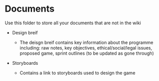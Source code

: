 # Documents

Use this folder to store all your documents that are not in the wiki


* Design breif
  * The deisgn breif contains key information about the programme including: raw notes, key objectives, ethical/social/legal issues, proposed game, sprint outlines (to be updated as gone through)
  
* Storyboards
  * Contains a link to storyboards used to design the game
